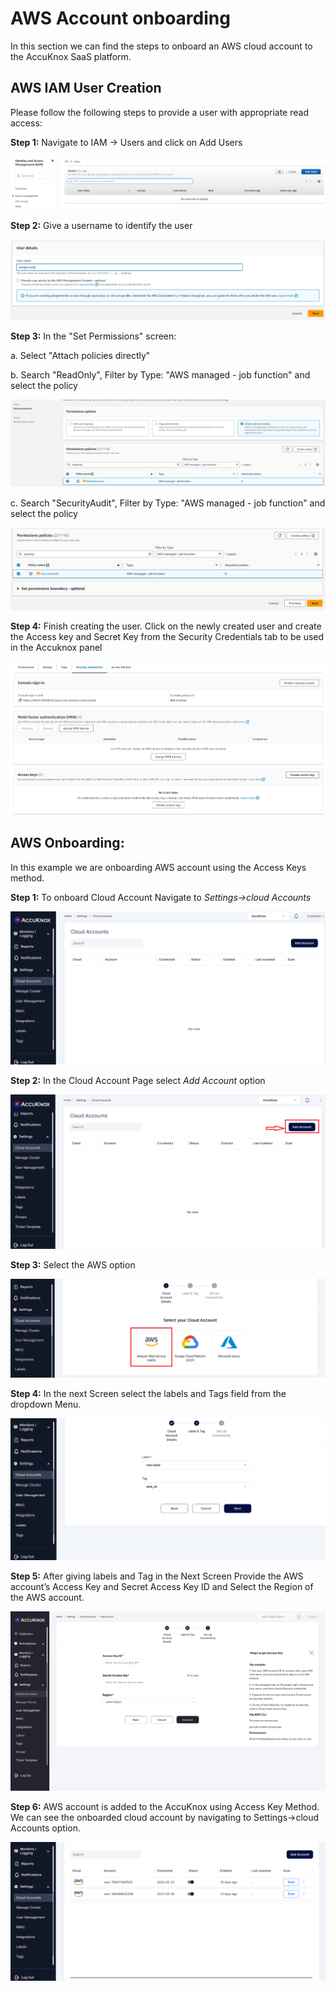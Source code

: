 

# **AWS Account onboarding**
In this section we can find the steps to onboard an AWS cloud account to the AccuKnox SaaS platform.

## **AWS IAM User Creation**

Please follow the following steps to provide a user with appropriate read access:

**Step 1:** Navigate to IAM → Users and click on Add Users

![](images/iam-user-0.png)

**Step 2:** Give a username to identify the user

![](images/iam-user-1.png)

**Step 3:** In the "Set Permissions" screen:

a. Select "Attach policies directly"

b. Search "ReadOnly", Filter by Type: "AWS managed - job function" and select the policy

![](images/iam-user-2.png)

c. Search "SecurityAudit", Filter by Type: "AWS managed - job function" and select the policy

![](images/iam-user-3.png)

**Step 4:** Finish creating the user. Click on the newly created user and create the Access key and Secret Key from the Security Credentials tab to be used in the Accuknox panel

![](images/iam-user-4.png)

## **AWS Onboarding:**

In this example we are onboarding AWS account using the Access Keys method.

**Step 1:** To onboard Cloud Account Navigate to *Settings→cloud Accounts*


![](images/cloud-onboarding-1.png)


**Step 2:** In the Cloud Account Page select *Add Account* option

![](images/cloud-onboarding-2.png)


**Step 3:** Select the AWS option

![](images/cloud-onboarding-3.png)


**Step 4:** In the next Screen select the labels and Tags field from the dropdown Menu.

![](images/cloud-onboarding-5.png)


**Step 5:** After giving labels and Tag in the Next Screen Provide the AWS account’s Access Key and Secret Access Key ID and Select the Region of the AWS account.

![](images/cloud-onboarding-6.png)

**Step 6:** AWS account is added to the AccuKnox using Access Key Method. We can see the onboarded cloud account by navigating to Settings→cloud Accounts option.

![](images/cloud-onboarding-7.png)

<!---Similarly, for Azure or GCP, follow guidelines on AccuKnox SaaS infrastructure in Cloud Onboarding Screen.-→

- - -
[SCHEDULE DEMO](https://www.accuknox.com/contact-us){ .md-button .md-button--primary }